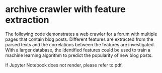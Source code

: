 # archive crawler with feature extraction
The following code demonstrates a web crawler for a forum with multiple pages that contain blog posts. Different features are extracted from the parsed texts and the correlations between the features are investigated. With a larger database, the identified features could be used to train a machine learning algorithm to predict the popularity of new blog posts.

If Jupyter Notebook does not render, please refer to pdf.
